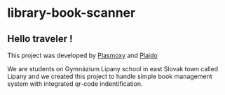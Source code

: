 # library-book-scanner
## Hello traveler !

This project was developed by [Plasmoxy](https://github.com/Plasmoxy) and [Plajdo](https://github.com/Plajdo)

We are students on Gymnázium Lipany school in east Slovak town called Lipany and we created this project to handle simple book management system with integrated qr-code indentification.
